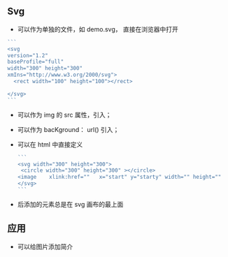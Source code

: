 ##  Svg

*  可以作为单独的文件，如 demo.svg， 直接在浏览器中打开

  ``` javascript
  ​```
  <svg  
  version="1.2"  
  baseProfile="full" 
  width="300" height="300"
  xmIns="http://www.w3.org/2000/svg">
  	<rect width="100" height="100"></rect>
  
  </svg>
  ​```
  ```

  

* 可以作为 img 的 src 属性，引入；

* 可以作为 bacKground： url() 引入；

* 可以在 html 中直接定义

  ```javascript
  ​```
  <svg width="300" height="300">
   <circle width="300" height="300" ></circle>
  <image	xlink:href=""	x="start" y="starty" width="" height=""		/>  图像标签和 html 不一样
  </svg>
  ​```
  ```

* 后添加的元素总是在 svg 画布的最上面

## 应用

* 可以给图片添加简介